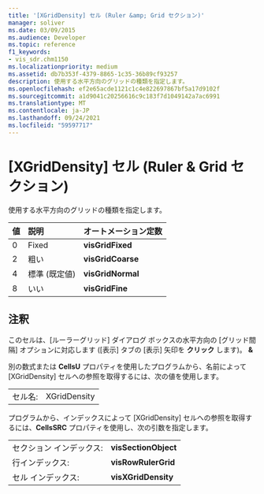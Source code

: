 ```yaml
---
title: '[XGridDensity] セル (Ruler &amp; Grid セクション)'
manager: soliver
ms.date: 03/09/2015
ms.audience: Developer
ms.topic: reference
f1_keywords:
- vis_sdr.chm1150
ms.localizationpriority: medium
ms.assetid: db7b353f-4379-8865-1c35-36b89cf93257
description: 使用する水平方向のグリッドの種類を指定します。
ms.openlocfilehash: ef2e65acde1121c1c4e822697867bf5a17d9102f
ms.sourcegitcommit: a1d9041c20256616c9c183f7d1049142a7ac6991
ms.translationtype: MT
ms.contentlocale: ja-JP
ms.lasthandoff: 09/24/2021
ms.locfileid: "59597717"
---
```

# <a name="xgriddensity-cell-ruler-amp-grid-section"></a>[XGridDensity] セル (Ruler &amp; Grid セクション)

使用する水平方向のグリッドの種類を指定します。
  
|**値**|**説明**|**オートメーション定数**|
|:-----|:-----|:-----|
|0  <br/> |Fixed  <br/> |**visGridFixed** <br/> |
|2  <br/> |粗い  <br/> |**visGridCoarse** <br/> |
|4   <br/> |標準 (既定値)  <br/> |**visGridNormal** <br/> |
|8   <br/> |いい  <br/> |**visGridFine** <br/> |
   
## <a name="remarks"></a>注釈

このセルは、[ルーラーグリッド] ダイアログ ボックスの水平方向の [グリッド間隔] オプションに対応します ([表示] タブの [表示] 矢印を **クリック** します)。 **&amp;** 
  
別の数式または **CellsU** プロパティを使用したプログラムから、名前によって [XGridDensity] セルへの参照を取得するには、次の値を使用します。 
  
|||
|:-----|:-----|
|セル名:  <br/> |XGridDensity  <br/> |
   
プログラムから、インデックスによって [XGridDensity] セルへの参照を取得するには、**CellsSRC** プロパティを使用し、次の引数を指定します。 
  
|||
|:-----|:-----|
|セクション インデックス:  <br/> |**visSectionObject** <br/> |
|行インデックス:  <br/> |**visRowRulerGrid** <br/> |
|セル インデックス:  <br/> |**visXGridDensity** <br/> |
   

